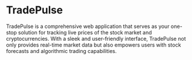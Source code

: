 # TradePulse
TradePulse is a comprehensive web application that serves as your one-stop solution for tracking live prices of the stock market and cryptocurrencies. With a sleek and user-friendly interface, TradePulse not only provides real-time market data but also empowers users with stock forecasts and algorithmic trading capabilities.

